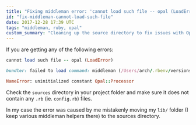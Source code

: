 ```yaml
---
title: "Fixing middleman error: 'cannot load such file -- opal (LoadError)'"
id: "fix-middleman-cannot-load-such-file"
date: 2017-12-28 17:39 UTC
tags: "middleman, ruby, opal"
custom_summary: "Cleaning up the source directory to fix issues with Opal."
---
```


If you are getting any of the following errors:

```ruby
cannot load such file -- opal (LoadError)
```

```ruby
bundler: failed to load command: middleman (/Users/arch/.rbenv/versions/2.4.3/bin/middleman)
```

```ruby
NameError: uninitialized constant Opal::Processor
```

Check the `sources` directory in your project folder and make sure it does not contain any `.rb` (ie. `config.rb`) files.

In my case the error was caused by me mistakenly moving my `lib/` folder (I keep various middleman helpers there) to the sources directory.
